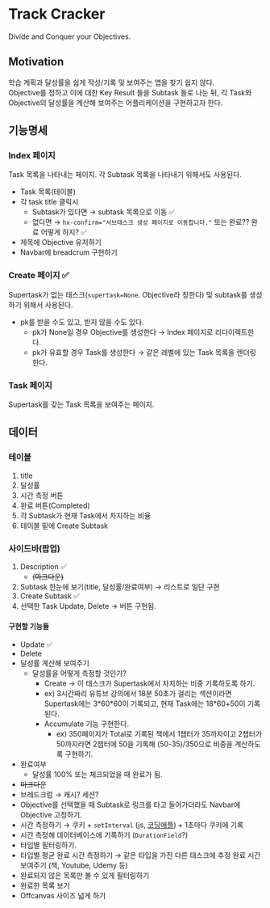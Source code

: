 # Track Cracker
Divide and Conquer your Objectives.

## Motivation
학습 계획과 달성률을 쉽게 작성/기록 및 보여주는 앱을 찾기 쉽지 않다.  
Objective를 정하고 이에 대한 Key Result 들을 Subtask 들로 나눈 뒤, 각 Task와 Objective의 달성률을 계산해 보여주는 어플리케이션을 구현하고자 한다.

## 기능명세
### Index 페이지
Task 목록을 나타내는 페이지. 각 Subtask 목록을 나타내기 위해서도 사용된다.

- Task 목록(테이블)
- 각 task title 클릭시
    - Subtask가 있다면 → subtask 목록으로 이동 ✅
    - 없다면 → `hx-confirm="서브태스크 생성 페이지로 이동합니다."` 또는 완료?? 완료 어떻게 하지? ✅
- 제목에 Objective 유지하기
- Navbar에 breadcrum 구현하기

### Create 페이지 ✅
Supertask가 없는 태스크(`supertask=None`. Objective라 칭한다) 및 subtask를 생성하기 위해서 사용된다.

- pk를 받을 수도 있고, 받지 않을 수도 있다.
    - pk가 None일 경우 Objective를 생성한다 → Index 페이지로 리다이렉트한다.
    - pk가 유효할 경우 Task를 생성한다 → 같은 레벨에 있는 Task 목록을 렌더링한다.

### Task 페이지
Supertask를 갖는 Task 목록을 보여주는 페이지.

## 데이터
### 테이블
1. title
2. 달성률
3. 시간 측정 버튼
4. 완료 버튼(Completed)
5. 각 Subtask가 현재 Task에서 차지하는 비율
0. 테이블 밑에 Create Subtask

### 사이드바(팝업)
1. Description ✅
    - ~~(마크다운)~~
2. Subtask 한눈에 보기(title, 달성률/완료여부) → 리스트로 일단 구현
3. Create Subtask ✅
4. 선택한 Task Update, Delete → 버튼 구현됨.

#### 구현할 기능들
- Update ✅
- Delete
- 달성률 계산해 보여주기
    - 달성률을 어떻게 측정할 것인가?
        - Create → 이 태스크가 Supertask에서 차지하는 비중 기록하도록 하기.
        -  ex) 3시간짜리 유튜브 강의에서 18분 50초가 걸리는 섹션이라면 Supertask에는 3\*60\*60이 기록되고, 현재 Task에는 18\*60+50이 기록된다.
        - Accumulate 기능 구현한다.
            - ex) 350페이지가 Total로 기록된 책에서 1챕터가 35까지이고 2챕터가 50까지라면 2챕터에 50을 기록해 (50-35)/350으로 비중을 계산하도록 구현하기.
- 완료여부
    - 달성률 100% 또는 체크되었을 때 완료가 됨.
- ~~마크다운~~
- 브레드크럼 → 캐시? 세션?
- Objective를 선택했을 때 Subtask로 링크를 타고 들어가더라도 Navbar에 Objective 고정하기.
- 시간 측정하기 → 쿠키 + `setInterval` (js, [코딩애플](https://youtu.be/oWSNOrBbOIU?t=246)) + 1초마다 쿠키에 기록
- 시간 측정해 데이터베이스에 기록하기 (`DurationField`?)
- 타입별 필터링하기.
- 타입별 평균 완료 시간 측정하기 → 같은 타입을 가진 다른 태스크에 추정 완료 시간 보여주기 (책, Youtube, Udemy 등)
- 완료되지 않은 목록만 볼 수 있게 필터링하기
- 완료한 목록 보기
- Offcanvas 사이즈 넓게 하기